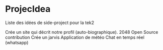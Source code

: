 # ProjecIdea
Liste des idées de side-project pour la tek2

Crée un site qui décrit notre profil (auto-biographique). 
2048
Open Source contribution
Crée un jarvis
Application de météo
Chat en temps réel (whatsapp)

